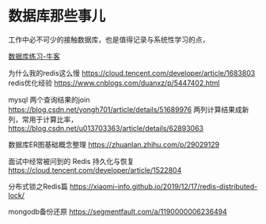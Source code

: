 # 数据库那些事儿

工作中必不可少的接触数据库，也是值得记录与系统性学习的点，

[数据库练习-牛客](https://www.nowcoder.com/ta/sql)

为什么我的redis这么慢
	https://cloud.tencent.com/developer/article/1683803
redis优化经验
	https://www.cnblogs.com/duanxz/p/5447402.html

mysql
	两个查询结果的join  https://blog.csdn.net/yongh701/article/details/51689976
	两列计算结果成新列，常用于计算比率，https://blog.csdn.net/u013703363/article/details/62893063

数据库ER图基础概念整理
	https://zhuanlan.zhihu.com/p/29029129

面试中经常被问到的 Redis 持久化与恢复
	https://cloud.tencent.com/developer/article/1522804

分布式锁之Redis篇
	https://xiaomi-info.github.io/2019/12/17/redis-distributed-lock/

mongodb备份还原
	https://segmentfault.com/a/1190000006236494